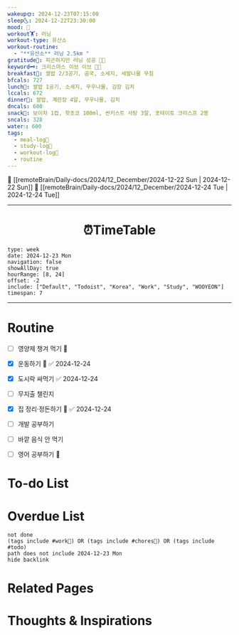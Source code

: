 ```yaml
---
wakeup🌞: 2024-12-23T07:15:00
sleep🌜: 2024-12-22T23:30:00
mood: 🥱
workout🏋️: 러닝
workout-type: 유산소
workout-routine:
  - "**유산소** 러닝 2.5km "
gratitude🙏: 피곤하지만 러닝 성공 🏃🏃
keyword🗝️: 크리스마스 이브 이브 🧑‍🎄
breakfast🍳: 쌀밥 2/3공기, 곰국, 소세지, 세발나물 무침
bfcals: 727
lunch🍚: 쌀밥 1공기, 소세지, 무우나물, 김장 김치
lccals: 672
dinner🥗: 쌀밥, 계란장 4알, 무우나물, 김치
dncals: 600
snack🍬: 보이차 1컵, 핫초코 100ml, 썬키스트 사탕 3알, 포테이토 크리스프 2봉
sncals: 328
water💧: 600
tags:
  - meal-log📝
  - study-log📓
  - workout-log💪
  - routine
---
```


🔺 [[remoteBrain/Daily-docs/2024/12_December/2024-12-22 Sun | 2024-12-22 Sun]]
🔻 [[remoteBrain/Daily-docs/2024/12_December/2024-12-24 Tue | 2024-12-24 Tue]]
___
<h1> <center>⏰TimeTable </center> </h1>

```gEvent
type: week
date: 2024-12-23 Mon
navigation: false
showAllDay: true
hourRange: [8, 24]
offset: -2
include: ["Default", "Todoist", "Korea", "Work", "Study", "WOOYEON"]
timespan: 7
```

--- 


# Routine 

- [ ] 영양제 챙겨 먹기 🔼 
- [x] 운동하기 🔼 ✅ 2024-12-24
- [x] 도시락 싸먹기 ✅ 2024-12-24
- [ ] 무지출 챌린지 
- [x] 집 정리·정돈하기 🔼 ✅ 2024-12-24
- [ ] 개발 공부하기
- [ ] 바깥 음식 안 먹기 
- [ ] 영어 공부하기 🔼 


# To-do List


# Overdue List
```tasks
not done
(tags include #work💼) OR (tags include #chores🧺) OR (tags include #todo)
path does not include 2024-12-23 Mon
hide backlink
```

# Related Pages



# Thoughts & Inspirations

